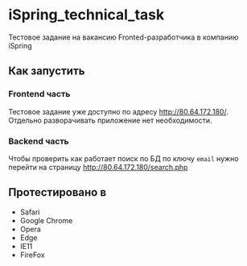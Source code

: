 # iSpring_technical_task
Тестовое задание на вакансию Fronted-разработчика в компанию iSpring

## Как запустить
### Frontend часть
Тестовое задание уже доступно по адресу http://80.64.172.180/. Отдельно разворачивать приложение нет необходимости.

### Backend часть
Чтобы проверить как работает поиск по БД по ключу `email` нужно перейти на страницу http://80.64.172.180/search.php

## Протестировано в
- Safari
- Google Chrome
- Opera
- Edge
- IE11
- FireFox
